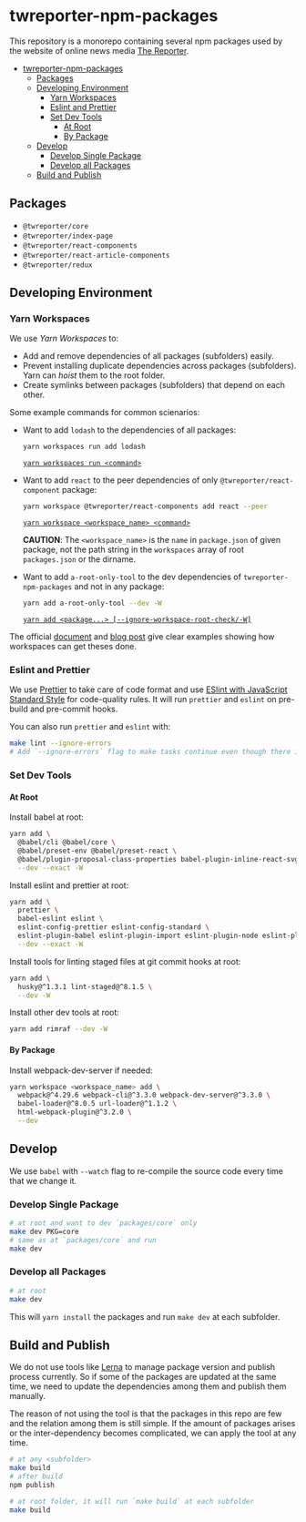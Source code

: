 # twreporter-npm-packages

This repository is a monorepo containing several npm packages used by the website of online news media [The Reporter](https://www.twreporter.org).

- [twreporter-npm-packages](#twreporter-npm-packages)
  - [Packages](#Packages)
  - [Developing Environment](#Developing-Environment)
    - [Yarn Workspaces](#Yarn-Workspaces)
    - [Eslint and Prettier](#Eslint-and-Prettier)
    - [Set Dev Tools](#Set-Dev-Tools)
      - [At Root](#At-Root)
      - [By Package](#By-Package)
  - [Develop](#Develop)
    - [Develop Single Package](#Develop-Single-Package)
    - [Develop all Packages](#Develop-all-Packages)
  - [Build and Publish](#Build-and-Publish)

## Packages

- `@twreporter/core`
- `@twreporter/index-page`
- `@twreporter/react-components`
- `@twreporter/react-article-components`
- `@twreporter/redux`

## Developing Environment

### Yarn Workspaces

We use _Yarn Workspaces_ to:

- Add and remove dependencies of all packages (subfolders) easily.
- Prevent installing duplicate dependencies across packages (subfolders). Yarn can _hoist_ them to the root folder.
- Create symlinks between packages (subfolders) that depend on each other.

Some example commands for common scienarios:

- Want to add `lodash` to the dependencies of all packages:

  ```bash
  yarn workspaces run add lodash
  ```

  [`yarn workspaces run <command>`](https://yarnpkg.com/en/docs/cli/workspaces#toc-yarn-workspaces-run)

- Want to add `react` to the peer dependencies of only `@twreporter/react-component` package:

  ```bash
  yarn workspace @twreporter/react-components add react --peer
  ```

  [`yarn workspace <workspace_name> <command>`](https://yarnpkg.com/en/docs/cli/workspace)

  **CAUTION**: The `<workspace_name>` is the `name` in `package.json` of given package, not the path string in the `workspaces` array of root `packages.json` or the dirname.

- Want to add `a-root-only-tool` to the dev dependencies of `twreporter-npm-packages` and not in any package:

  ```bash
  yarn add a-root-only-tool --dev -W
  ```

  [`yarn add <package...> [--ignore-workspace-root-check/-W]`](https://yarnpkg.com/en/docs/cli/add#toc-yarn-add-ignore-workspace-root-check-w)

The official [document](https://yarnpkg.com/en/docs/workspaces) and [blog post](https://yarnpkg.com/blog/2017/08/02/introducing-workspaces/) give clear examples showing how workspaces can get theses done.

### Eslint and Prettier

We use [Prettier](https://prettier.io/) to take care of code format and use [ESlint with JavaScript Standard Style](https://github.com/standard/eslint-config-standard) for code-quality rules. It will run `prettier` and `eslint` on pre-build and pre-commit hooks.

You can also run `prettier` and `eslint` with:

```bash
make lint --ignore-errors
# Add `--ignore-errors` flag to make tasks continue even though there is any package has linting errors
```

### Set Dev Tools

#### At Root

Install babel at root:

```bash
yarn add \
  @babel/cli @babel/core \
  @babel/preset-env @babel/preset-react \
  @babel/plugin-proposal-class-properties babel-plugin-inline-react-svg babel-plugin-styled-components \
  --dev --exact -W
```

Install eslint and prettier at root:

```bash
yarn add \
  prettier \
  babel-eslint eslint \
  eslint-config-prettier eslint-config-standard \
  eslint-plugin-babel eslint-plugin-import eslint-plugin-node eslint-plugin-promise eslint-plugin-react eslint-plugin-standard \
  --dev --exact -W
```

Install tools for linting staged files at git commit hooks at root:

```bash
yarn add \
  husky@^1.3.1 lint-staged@^8.1.5 \
  --dev -W
```

Install other dev tools at root:

```bash
yarn add rimraf --dev -W
```

#### By Package

Install webpack-dev-server if needed:

```bash
yarn workspace <workspace_name> add \
  webpack@^4.29.6 webpack-cli@^3.3.0 webpack-dev-server@^3.3.0 \
  babel-loader@^8.0.5 url-loader@^1.1.2 \
  html-webpack-plugin@^3.2.0 \
  --dev
```

## Develop

We use `babel` with `--watch` flag to re-compile the source code every time that we change it.

### Develop Single Package

```bash
# at root and want to dev `packages/core` only
make dev PKG=core
# same as at `packages/core` and run
make dev
```

### Develop all Packages

```bash
# at root
make dev
```

This will `yarn install` the packages and run `make dev` at each subfolder.

## Build and Publish

We do not use tools like [Lerna](https://github.com/lerna/lerna) to manage package version and publish process currently. So if some of the packages are updated at the same time, we need to update the dependencies among them and publish them manually.

The reason of not using the tool is that the packages in this repo are few and the relation among them is still simple. If the amount of packages arises or the inter-dependency becomes complicated, we can apply the tool at any time.

```bash
# at any <subfolder>
make build
# after build
npm publish
```

```bash
# at root folder, it will run `make build` at each subfolder
make build
```
